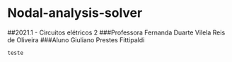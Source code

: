# Nodal-analysis-solver
##2021.1 - Circuitos elétricos 2
###Professora Fernanda Duarte Vilela Reis de Oliveira
###Aluno Giuliano Prestes Fittipaldi

```
teste
```
